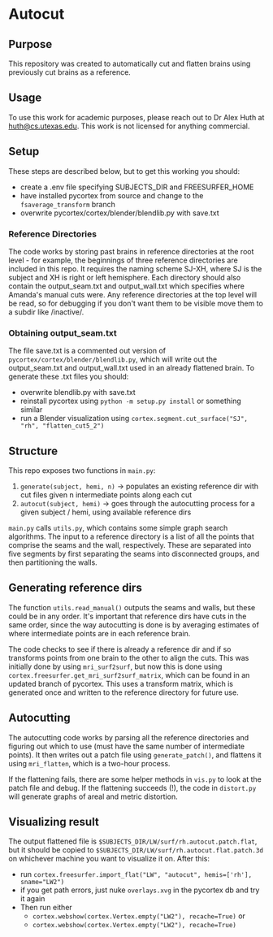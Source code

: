 # Autocut

## Purpose

This repository was created to automatically cut and flatten brains using previously cut brains as a reference.

## Usage

To use this work for academic purposes, please reach out to Dr Alex Huth at huth@cs.utexas.edu. This work is not licensed for anything commercial.

## Setup

These steps are described below, but to get this working you should:
  - create a .env file specifying SUBJECTS_DIR and FREESURFER_HOME
  - have installed pycortex from source and change to the `fsaverage_transform` branch
  - overwrite pycortex/cortex/blender/blendlib.py with save.txt

### Reference Directories

The code works by storing past brains in reference directories at the root level - for example, the beginnings of three reference directories are included in this repo. It requires the naming scheme SJ-XH, where SJ is the subject and XH is right or left hemisphere. Each directory should also contain the output_seam.txt and output_wall.txt which specifies where Amanda's manual cuts were.
Any reference directories at the top level will be read, so for debugging if you don't want them to be visible move them to a subdir like /inactive/.

### Obtaining output_seam.txt

The file save.txt is a commented out version of `pycortex/cortex/blender/blendlib.py`, which will write out the output_seam.txt and output_wall.txt used in an already flattened brain. To generate these .txt files you should:
  - overwrite blendlib.py with save.txt
  - reinstall pycortex using `python -m setup.py install` or something similar
  - run a Blender visualization using `cortex.segment.cut_surface("SJ", "rh", "flatten_cut5_2")`
  
## Structure

This repo exposes two functions in `main.py`:
  1. `generate(subject, hemi, n)` -> populates an existing reference dir with cut files given n intermediate points along each cut
  2. `autocut(subject, hemi)`     -> goes through the autocutting process for a given subject / hemi, using available reference dirs
  
`main.py` calls `utils.py`, which contains some simple graph search algorithms. The input to a reference directory is a list of all the points that comprise the seams and the wall, respectively. These are separated into five segments by first separating the seams into disconnected groups, and then partitioning the walls.

## Generating reference dirs

The function `utils.read_manual()` outputs the seams and walls, but these could be in any order. It's important that reference dirs have cuts in the same order, since the way autocutting is done is by averaging estimates of where intermediate points are in each reference brain.

The code checks to see if there is already a reference dir and if so transforms points from one brain to the other to align the cuts. This was initially done by using `mri_surf2surf`, but now this is done using `cortex.freesurfer.get_mri_surf2surf_matrix`, which can be found in an updated branch of pycortex. This uses a transform matrix, which is generated once and written to the reference directory for future use.

## Autocutting

The autocutting code works by parsing all the reference directories and figuring out which to use (must have the same number of intermediate points). It then writes out a patch file using `generate_patch()`, and flattens it using `mri_flatten`, which is a two-hour process.

If the flattening fails, there are some helper methods in `vis.py` to look at the patch file and debug. If the flattening succeeds (!), the code in `distort.py` will generate graphs of areal and metric distortion.

## Visualizing result

The output flattened file is `$SUBJECTS_DIR/LW/surf/rh.autocut.patch.flat`, but it should be copied to `$SUBJECTS_DIR/LW/surf/rh.autocut.flat.patch.3d` on whichever machine you want to visualize it on. After this:
  - run `cortex.freesurfer.import_flat("LW", "autocut", hemis=['rh'], sname="LW2")`
  - if you get path errors, just nuke `overlays.xvg` in the pycortex db and try it again
  - Then run either 
    - `cortex.webshow(cortex.Vertex.empty("LW2"), recache=True)` or 
    - `cortex.webshow(cortex.Vertex.empty("LW2"), recache=True)`
